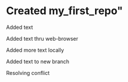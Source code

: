 # Created my_first_repo"

Added text 

Added text thru web-browser

Added more text locally

Added text to new branch <newbranch>

Resolving conflict
